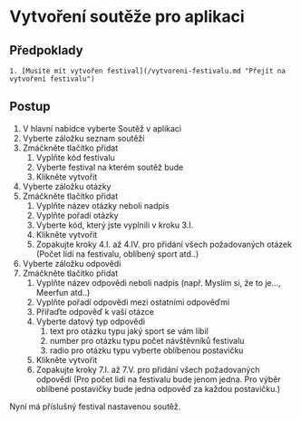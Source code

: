 # Vytvoření soutěže pro aplikaci

## Předpoklady
    1. [Musíte mít vytvořen festival](/vytvoreni-festivalu.md "Přejít na vytvoření festivalu")
    
## Postup

1. V hlavní nabídce vyberte Soutěž v aplikaci
2. Vyberte záložku seznam soutěží
3. Zmáčkněte tlačítko přidat
   1. Vyplňte kód festivalu
   2. Vyberte festival na kterém soutěž bude
   3. Klikněte vytvořit
4. Vyberte záložku otázky
5. Zmáčkněte tlačítko přidat
   1. Vyplňte název otázky neboli nadpis
   2. Vyplňte pořadí otázky
   3. Vyberte kód, který jste vyplnili v kroku 3.I.
   4. Klikněte vytvořit
   5. Zopakujte kroky 4.I. až 4.IV. pro přidání všech požadovaných otázek (Počet lidí na festivalu, oblíbený sport atd..)
6. Vyberte záložku odpovědi
7. Zmáčkněte tlačítko přidat
   1. Vyplňte název odpovědi neboli nadpis (např. Myslím si, že to je..., Meerfun atd..)
   2. Vyplňte pořadí odpovědi mezi ostatními odpověďmi
   3. Přiřaďte odpověď k vaší otázce
   4. Vyberte datový typ odpovědi 
      1. text pro otázku typu jaký sport se vám líbil
      2. number pro otázku typu počet návštěvníků festivalu
      3. radio pro otázku typu vyberte oblíbenou postavičku
   5. Klikněte vytvořit
   6. Zopakujte kroky 7.I. až 7.V. pro přidání všech požadovaných odpovědí (Pro počet lidí na festivalu bude jenom jedna. Pro výběr oblíbené postavičky bude jedna odpověď za každou postavičku.)
   
Nyní má příslušný festival nastavenou soutěž.

